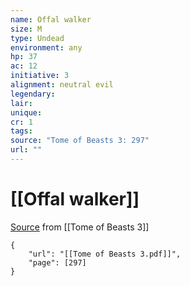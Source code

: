 ```yaml
---
name: Offal walker
size: M
type: Undead
environment: any
hp: 37
ac: 12
initiative: 3
alignment: neutral evil
legendary: 
lair: 
unique: 
cr: 1
tags: 
source: "Tome of Beasts 3: 297"
url: ""
---
```

# [[Offal walker]]

[Source](zotero://open-pdf/library/items/BLGR9HVR?page=297) from [[Tome of Beasts 3]]

```pdf
{
	"url": "[[Tome of Beasts 3.pdf]]",
	"page": [297]
}
```

